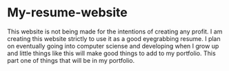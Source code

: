 # My-resume-website
This website is not being made for the intentions of creating any profit. I am creating this website strictly to use it as a good eyegrabbing resume. I plan on eventually going into computer sciense and developing when I grow up and little things like this will make good things to add to my portfolio. This part one of things that will be in my portfolio.
